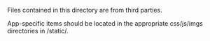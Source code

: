 Files contained in this directory are from third parties.

App-specific items should be located in the appropriate css/js/imgs directories in /static/.
